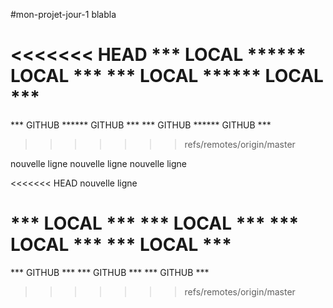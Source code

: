 #mon-projet-jour-1
blabla

<<<<<<< HEAD
*** LOCAL ****** LOCAL ***
*** LOCAL ****** LOCAL ***
=======
*** GITHUB ****** GITHUB ***
*** GITHUB ****** GITHUB ***
>>>>>>> refs/remotes/origin/master

nouvelle ligne
nouvelle ligne
nouvelle ligne

<<<<<<< HEAD
nouvelle ligne

*** LOCAL ***
*** LOCAL ***
*** LOCAL ***
*** LOCAL ***
=======
*** GITHUB ***
*** GITHUB ***
*** GITHUB ***
>>>>>>> refs/remotes/origin/master
